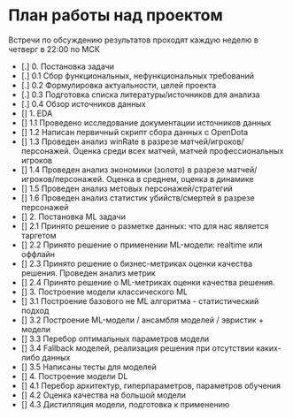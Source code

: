 # План работы над проектом

Встречи по обсуждению результатов проходят каждую неделю в четверг в 22:00 по МСК

- [.] 0. Постановка задачи
- [.] 0.1 Сбор функциональных, нефункциональных требований
- [.] 0.2 Формулировка актуальности, целей проекта
- [.] 0.3 Подготовка списка литературы/источников для анализа
- [.] 0.4 Обзор источников данных
- [] 1. EDA
- [] 1.1 Проведено исследование документации источников данных
- [] 1.2 Написан первичный скрипт сбора данных с OpenDota
- [] 1.3 Проведен анализ winRate в разрезе матчей/игроков/персонажей. Оценка среди всех матчей, матчей профессиональных игроков
- [] 1.4 Проведен анализ экономики (золото) в разрезе матчей/игроков/персонажей. Оценка в среднем, оценка в динамике
- [] 1.5 Проведен анализ метовых персонажей/стратегий
- [] 1.6 Проведен анализ статистик убийств/смертей в разрезе персонажей
- [] 2. Постановка ML задачи
- [] 2.1 Принято решение о разметке данных: что для нас является таргетом
- [] 2.2 Принято решение о применении ML-модели: realtime или оффлайн
- [] 2.3 Принято решение о бизнес-метриках оценки качества решения. Проведен анализ метрик
- [] 2.4 Принято решение о ML-метриках оценки качества решения.
- [] 3. Построение модели классического ML
- [] 3.1 Построение базового не ML алгоритма - статистический подход
- [] 3.2 Построение ML-модели / ансамбля моделей / эвристик + модели
- [] 3.3 Перебор оптимальных параметров модели
- [] 3.4 Fallback моделей, реализация решения при отсутствии каких-либо данных
- [] 3.5 Написаны тесты для моделей
- [] 4. Построение модели DL
- [] 4.1 Перебор архитектур, гиперпараметров, параметров обучения
- [] 4.2 Оценка качества на большой модели
- [] 4.3 Дистилляция модели, подготовка к применению
